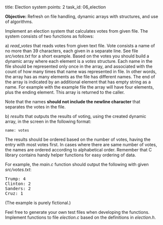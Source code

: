title: Election system
points: 2
task_id: 06_election


**Objective:** Refresh on file handling, dynamic arrays with
  structures, and use of algorithms.


Implement an election system that calculates votes from given
file. The system consists of two functions as follows:

a) *read_votes* that reads votes from given text file. Vote consists a
name of no more than 39 characters, each given in a separate line. See
file *src/votes.txt* for a short example. Based on the votes you
should build a dynamic array where each element is a *votes*
structure. Each name in the file should be represented only once in
the array, and associated with the count of how many times that name
was represented in file. In other words, the array has as many
elements as the file has different names. The end of the array is
indicated by an additional element that has empty string as a
name. For example with the example file the array will have four
elements, plus the ending element. This array is returned to the caller.

Note that the names **should not include the newline character** that
separates the votes in the file.

b) *results* that outputs the results of voting, using the created
dynamic array, in the screen in the following format:

`name: votes`

The results should be ordered based on the number of votes, having the
entry with most votes first. In cases where there are same number of
votes, the names are ordered according to alphabetical order. Remember
that C library contains handy helper functions for easy ordering of data.

For example, the *main.c* function should output the following with
given *src/votes.txt*:

<pre>
Trump: 4
Clinton: 2
Sanders: 2
Cruz: 1</pre>

(The example is purely fictional.)

Feel free to generate your own test files when developing the
functions. Implement functions to file *election.c* based on the
definitions in *election.h*.
